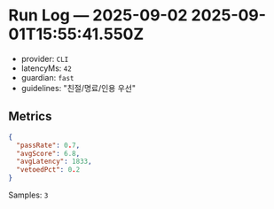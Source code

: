 # Run Log — 2025-09-02 2025-09-01T15:55:41.550Z
- provider: `CLI`
- latencyMs: `42`
- guardian: `fast`
- guidelines: "친절/명료/인용 우선"
## Metrics
```json
{
  "passRate": 0.7,
  "avgScore": 6.8,
  "avgLatency": 1833,
  "vetoedPct": 0.2
}
```
Samples: `3`
